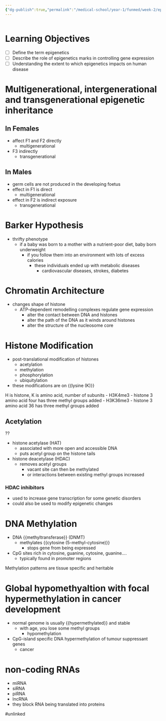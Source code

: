 ```yaml
---
{"dg-publish":true,"permalink":"/medical-school/year-1/funmed/week-2/epigenetics/","tags":["funmed"],"updated":"2024-11-04T12:44:55.742+00:00"}
---
```


```table-of-contents
```
# Learning Objectives
- [ ] Define the term epigenetics
- [ ] Describe the role of epigenetics marks in controlling gene expression
- [ ] Understanding the extent to which epigenetics impacts on human disease
# Multigenerational, intergenerational and transgenerational epigenetic inheritance
## In Females
- affect F1 and F2 directly
	- multigenerational
- F3 indirectly
	- transgenerational
## In Males
- germ cells are not produced in the developing foetus
- effect in F1 is direct
	- multigenerational
- effect in F2 is indirect exposure
	- transgenerational

# Barker Hypothesis
- thrifty phenotype
	- if a baby was born to a mother with a nutrient-poor diet, baby born underweight
		- if you follow them into an environment with lots of excess calories
			- these individuals ended up with metabolic diseases
				- cardiovascular diseases, strokes, diabetes

# Chromatin Architecture
- changes shape of histone
	- ATP-dependent remodelling complexes regulate gene expression
		- alter the contact between DNA and histones
		- alter the path of the DNA as it winds around histones
		- alter the structure of the nucleosome core

# Histone Modification
- post-translational modification of histones
	- acetylation
	- methylation
	- phosphorylation
	- ubiquitylation
- these modifications are on {{lysine (K)}}

H is histone, K is amino acid, number of subunits
	- H3K4me3 - histone 3 amino acid four has three methyl groups added
	- H3K36me3 - histone 3 amino acid 36 has three methyl groups added

## Acetylation
??
- histone acetylase (HAT)
	- associated with more open and accessible DNA
	- puts acetyl group on the histone tails
- histone deacetylase (HDAC)
	- removes acetyl groups
		- vacant site can then be methylated
		- or interactions between existing methyl groups increased

### HDAC inhibitors
- used to increase gene transcription for some genetic disorders
- could also be used to modify epigenetic changes

# DNA Methylation
- DNA {{methyltransferase}} (DNMT)
	- methylates {{cytosine (5-methyl-cytosine)}}
		- stops gene from being expressed
- CpG sites rich in cytosine, guanine, cytosine, guanine....
	- typically found in promoter regions

Methylation patterns are tissue specific and heritable

# Global hypomethyaltion with focal hypermethylation in cancer development
- normal genome is usually {{hypermethylated}} and stable
	- with age, you lose some methyl groups
		- hypomethylation
- CpG-island specific DNA hypermethylation of tumour suppressant genes
	- cancer

# non-coding RNAs
- miRNA
- siRNA
- piRNA
- lncRNA
- they block RNA being translated into proteins

#unlinked 